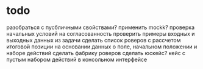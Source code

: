 # todo

разобраться с пусбличными свойствами?
применить mockk?
проверка начальных условий на согласованность
проверить примеры входных и выходных данных из задачи
сделать список роверов с рассчетом итоговой позиции на основании данных о поле, начальном положении и наборе действий
сделать фабрику роверов
сделать юскейс?
кейс с пустым набором действий в консольном интерфейсе
